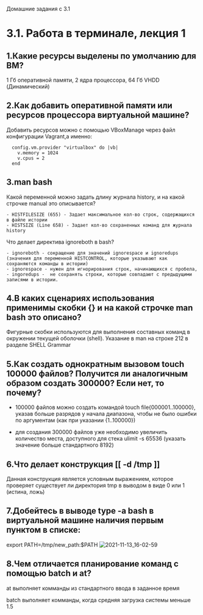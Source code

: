 Домашние задания с 3.1

# 3.1. Работа в терминале, лекция 1

1.Какие ресурсы выделены по умолчанию для ВМ?
----------------------------------------------

   1 Гб оперативной памяти, 2 ядра процессора, 64 Гб VHDD (Динамический)

2.Как добавить оперативной памяти или ресурсов процессора виртуальной машине?
------------------------------------------------------------------------------

Добавить ресурсов можно с помощью VBoxManage через файл конфигурации Vagrant,а именно:
	  
	  config.vm.provider "virtualbox" do |vb|
	    v.memory = 1024
  	    v.cpus = 2
	  end

3.man bash
------------------------------------------------------------------------------------------------
   Какой переменной можно задать длину журнала history, и на какой строчке manual это описывается?
		
	- HISTFILESIZE (655) - Задает максимальное кол-во строк, содержащихся в файле истории
	- HISTSIZE (Line 658) - Задает кол-во сохраненных команд для журнала history

   Что делает директива ignoreboth в bash?

   	- ignoreboth - сокращение для значений ignorespace и ignoredups (значения для переменной HISTCONTROL, которые указывают как сохраняются команды в истории)
  	- ignorespace - нужен для игнорирования строк, начинающихся с пробела, 
   	- ingoredups -  не сохранять строки, которые совпадают с предыдущими записями в истории.

4.В каких сценариях использования применимы скобки {} и на какой строчке man bash это описано?
-----------------------------------------------------------------------------------------------
	
   Фигурные скобки используются для выполнения составных команд в окружении текущей оболочки (shell). Указание в man на строке 212 в разделе SHELL Grammar

5.Как создать однократным вызовом touch 100000 файлов? Получится ли аналогичным образом создать 300000? Если нет, то почему?
-----------------------------------------------------------------------------------------------------------------------------

   - 100000 файлов можно создать командой touch file{000001..100000}, указав больше разрядов у начала диапазона, чтобы не было ошибки по аргументам (как при указании {1..100000})
 
   - для создания 300000 файлов уже необходимо увеличить количество места, доступного для стека ulimit -s 65536 (указать значение больше стандартного 8192)

6.Что делает конструкция [[ -d /tmp ]]
--------------------------------------

   Данная конструкция является условным выражением, которое проверяет существует ли директория tmp в выводом в виде 0 или 1 (истина, ложь)

7.Добейтесь в выводе type -a bash в виртуальной машине наличия первым пунктом в списке:
--------------------------------------------------------------------------------------

export PATH=/tmp/new_path:$PATH
![2021-11-13_16-02-59](https://user-images.githubusercontent.com/93042634/141635041-378ddbee-d7ba-4312-b9f0-168328883da2.png)


8.Чем отличается планирование команд с помощью batch и at?
----------------------------------------------------------

at выполняет комманды из стандартного ввода в заданное время

batch выполняет комманды, когда средняя загрузка системы меньше 1.5

